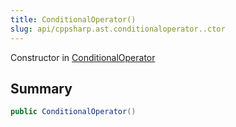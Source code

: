 ```yaml
---
title: ConditionalOperator()
slug: api/cppsharp.ast.conditionaloperator..ctor
---
```

Constructor in [ConditionalOperator](/api/cppsharp/ast/conditionaloperator)

## Summary



```csharp
public ConditionalOperator()
```


